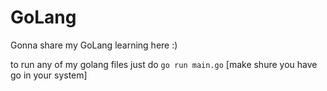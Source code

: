 # GoLang 

Gonna share my GoLang learning here :)

to run any of my golang files just do `go run main.go` [make shure you have go in your system]
